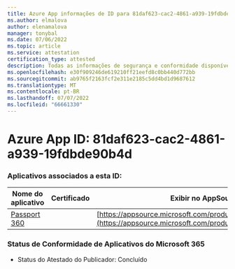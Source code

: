 ```yaml
---
title: Azure App informações de ID para 81daf623-cac2-4861-a939-19fdbde90b4d
ms.author: elmalova
author: elenamalova
manager: tonybal
ms.date: 07/06/2022
ms.topic: article
ms.service: attestation
certification_type: attested
description: Todas as informações de segurança e conformidade disponíveis para 81daf623-cac2-4861-a939-19fdbde90b4d.
ms.openlocfilehash: e30f909246de619210ff21eefd8c0bb440d772bb
ms.sourcegitcommit: ab9765f2163fcf2e311e2185c5dd4bd1d9687612
ms.translationtype: MT
ms.contentlocale: pt-BR
ms.lasthandoff: 07/07/2022
ms.locfileid: "66661330"
---
```

# <a name="azure-app-id-81daf623-cac2-4861-a939-19fdbde90b4d"></a>Azure App ID: 81daf623-cac2-4861-a939-19fdbde90b4d


### <a name="apps-associated-with-this-id"></a>Aplicativos associados a esta ID:
| **Nome do aplicativo** | **Certificado** | **Exibir no AppSource** |
|--------------|---------------|-----------------------|
| [Passport 360](../forward/WA200004322.md) |  | [https://appsource.microsoft.com/product/office/WA200004322](https://appsource.microsoft.com/product/office/WA200004322) |

### <a name="microsoft-365-app-compliance-status"></a>Status de Conformidade de Aplicativos do Microsoft 365
- Status do Atestado do Publicador: Concluído
